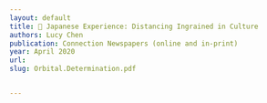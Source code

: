 ```yaml
---
layout: default
title: ‍🔬 Japanese Experience: Distancing Ingrained in Culture
authors: Lucy Chen
publication: Connection Newspapers (online and in-print)
year: April 2020
url: 
slug: Orbital.Determination.pdf


---
```


